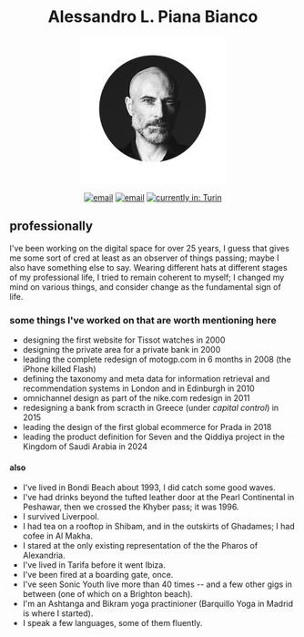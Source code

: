<h1 align="center">Alessandro L. Piana Bianco</h1>
<p align="center">
  <img src="alpb.png" alt="Alessandro L. Piana Bianco" longdesc="Alessandro L. Piana Bianco. Strategic Design & Product Innovation Post-Brand Creative Direction">
</p>

<p align="center">
  <a href="https://pianabianco.com"><img src="https://img.shields.io/badge/pianabianco.com-black.svg" alt="email"></a>
  <a href="mailto:a@pianabianco.com"><img src="https://img.shields.io/badge/a@pianabianco.com-orange.svg" alt="email"></a>
  <a href="https://w3w.co/describe.logged.gosh"><img src="https://img.shields.io/badge/current location-%2F%2F%2Fdescribe.logged.gosh-blue?style=flat-square&link=https%3A%2F%2Fw3w.co%2Fdescribe.logged.gosh" alt="currently in: Turin"></a>

</p>

<h2>professionally</h2>
<p>I've been working on the digital space for over 25 years, I guess that gives me some sort of cred at least as an observer of things passing; maybe I also have something else to say. Wearing different hats at different stages of my professional life, I tried to remain coherent to myself; I changed my mind on various things, and consider change as the fundamental sign of life.</p>

<h3>some things I've worked on that are worth mentioning here</h3>
<ul>
  <li>designing the first website for Tissot watches in 2000</li>
  <li>designing the private area for a private bank in 2000</li>
  <li>leading the complete redesign of motogp.com in 6 months in 2008 (the iPhone killed Flash)</li>
  <li>defining the taxonomy and meta data for information retrieval and recommendation systems in London and in Edinburgh in 2010</li>
  <li>omnichannel design as part of the nike.com redesign in 2011</li>
  <li>redesigning a bank from scracth in Greece (under <em>capital control</em>) in 2015</li>
  <li>leading the design of the first global ecommerce for Prada in 2018</li>
  <li>leading the product definition for Seven and the Qiddiya project in the Kingdom of Saudi Arabia in 2024</li>
</ul>

<h4>also</h4>
<ul>
<li>I've lived in Bondi Beach about 1993, I did catch some good waves.</li>
<li>I've had drinks beyond the tufted leather door at the Pearl Continental in Peshawar, then we crossed the Khyber pass; it was 1996.</li>
<li>I survived Liverpool.</li>
<li>I had tea on a rooftop in Shibam, and in the outskirts of Ghadames; I had cofee in Al Makha.</li>
<li>I stared at the only existing representation of the the Pharos of Alexandria.</li>
<li>I've lived in Tarifa before it went Ibiza.</li>
<li>I've been fired at a boarding gate, once.</li>
<li>I've seen Sonic Youth live more than 40 times -- and a few other gigs in between (one of which on a Brighton beach).</li>
<li>I'm an Ashtanga and Bikram yoga practinioner (Barquillo Yoga in Madrid is where I started).</li>
<li>I speak a few languages, some of them fluently.</li>
</ul>

